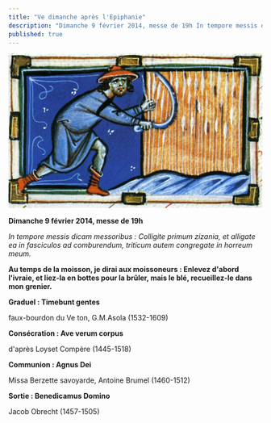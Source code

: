 ```yaml
---
title: "Ve dimanche après l'Epiphanie"
description: "Dimanche 9 février 2014, messe de 19h In tempore messis dicam messoribus : Colligite primum zizania, et alligate ea in fasciculos ad comburendum, triticum autem congregate in horreum meum. Au temps de la moisson, je dirai aux moissoneurs : Enlevez d'abord..."
published: true
---
```



![](/images/2014-02-21-moissoneur.jpg)

**Dimanche 9 février 2014, messe de 19h**

*In tempore messis dicam messoribus : Colligite primum zizania, et alligate ea in fasciculos ad comburendum, triticum autem congregate in horreum meum.*

**Au temps de la moisson, je dirai aux moissoneurs : Enlevez d'abord l'ivraie, et liez-la en bottes pour la brûler, mais le blé, recueillez-le dans mon grenier.**

**Graduel : Timebunt gentes**

faux-bourdon du Ve ton, G.M.Asola (1532-1609)

**Consécration : Ave verum corpus**

d'après Loyset Compère (1445-1518)

**Communion : Agnus Dei**

Missa Berzette savoyarde, Antoine Brumel (1460-1512)

**Sortie : Benedicamus Domino**

Jacob Obrecht (1457-1505)